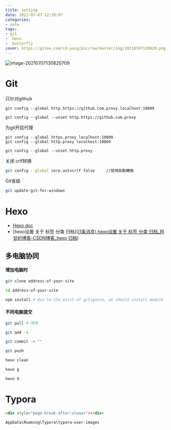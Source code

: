 ```yaml
---
title: setting
date: 2021-07-07 12:39:07
categories:
- note
tags: 
- git 
-  hexo 
-  butterfly
cover: https://gitee.com/cd-yang/pic/raw/master/img/20210707130820.png
---
```




![image-20210707130820709](https://gitee.com/cd-yang/pic/raw/master/img/20210707130820.png)

# Git

只针对github

```
git config --global http.https://github.com.proxy localhost:10809

git config --global --unset http.https://github.com.proxy
```

为git开启代理

```
git config --global https.proxy localhost:10809
git config --global http.proxy localhost:10809

git config --global --unset http.proxy
```

关闭 crlf转换

```bash
git config --global core.autocrlf false     //禁用自動轉換
```

Git省级

```bash
git update-git-for-windows
```

# Hexo

- [Hexo doc](https://butterfly.js.org/posts/4aa8abbe/)
- [hexo设置 关于 标签 分类 归档]([(1条消息) hexo设置 关于 标签 分类 归档_阿甘的博客-CSDN博客_hexo 归档](https://blog.csdn.net/ganzhilin520/article/details/79047249))

## 多电脑协同

#### 增加电脑时

```bash
git clone address-of-your-site

cd address-of-your-site

npm install # due to the exist of gitignore, we should install module
```

#### 不同电脑提交

```bash
git pull # 同步

git add -A

git commit -m ""

git push 

hexo clean

hexo g

hexo d
```

# Typora

```html
<div style="page-break-after:always"></div>
```



```
AppData\Roaming\Typora\typora-user-images
```

